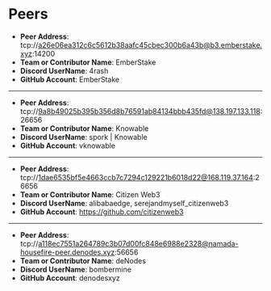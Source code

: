 # Peers

- **Peer Address**: tcp://a26e06ea312c6c5612b38aafc45cbec300b6a43b@b3.emberstake.xyz:14200
- **Team or Contributor Name**: EmberStake
- **Discord UserName**: 4rash
- **GitHub Account**: EmberStake

---
- **Peer Address**: tcp://9a8b49025b395b356d8b76591ab84134bbb435fd@138.197.133.118:26656
- **Team or Contributor Name**: Knowable
- **Discord UserName**: spork | Knowable
- **GitHub Account**: vknowable

---
- **Peer Address**: tcp://1dae6535bf5e4663ccb7c7294c129221b6018d22@168.119.37.164:26656
- **Team or Contributor Name**: Citizen Web3
- **Discord UserName**: alibabaedge, serejandmyself_citizenweb3
- **GitHub Account**: https://github.com/citizenweb3

---
- **Peer Address**: tcp://a118ec7551a264789c3b07d00fc848e6988e2328@namada-housefire-peer.denodes.xyz:56656
- **Team or Contributor Name**: deNodes
- **Discord UserName**: bombermine
- **GitHub Account**: denodesxyz

